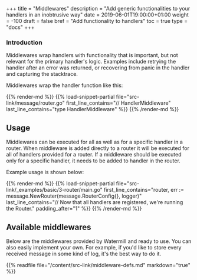 +++
title = "Middlewares"
description = "Add generic functionalities to your handlers in an inobtrusive way"
date = 2019-06-01T19:00:00+01:00
weight = -100
draft = false 
bref = "Add functionality to handlers"
toc = true
type = "docs"
+++

### Introduction

Middlewares wrap handlers with functionality that is important, but not relevant for the primary handler's logic. 
Examples include retrying the handler after an error was returned, or recovering from panic in the handler
and capturing the stacktrace.

Middlewares wrap the handler function like this:

{{% render-md %}}
{{% load-snippet-partial file="src-link/message/router.go" first_line_contains="// HandlerMiddleware" last_line_contains="type HandlerMiddleware" %}}
{{% /render-md %}}

## Usage

Middlewares can be executed for all as well as for a specific handler in a router. When middleware is added directly 
to a router it will be executed for all of handlers provided for a router. If a middleware should be executed only 
for a specific handler, it needs to be added to handler in the router.

Example usage is shown below:

{{% render-md %}}
{{% load-snippet-partial file="src-link/_examples/basic/3-router/main.go" first_line_contains="router, err := message.NewRouter(message.RouterConfig{}, logger)" last_line_contains="// Now that all handlers are registered, we're running the Router." padding_after="1" %}}
{{% /render-md %}}

## Available middlewares

Below are the middlewares provided by Watermill and ready to use. You can also easily implement your own.
For example, if you'd like to store every received message in some kind of log, it's the best way to do it.

{{% readfile file="/content/src-link/middleware-defs.md" markdown="true" %}}
